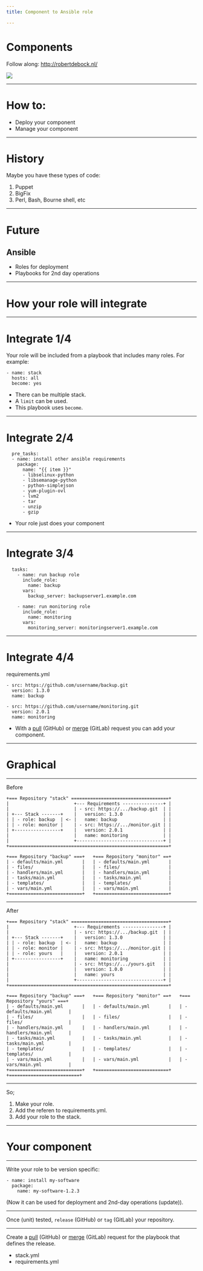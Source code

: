 ```yaml
---
title: Component to Ansible role

---
```


# Components

Follow along: http://robertdebock.nl/

<img src="https://api.qrserver.com/v1/create-qr-code/?size=350x350&data=http://robertdebock.nl/presentations/component-to-role/"/>

---

# How to:
- Deploy your component
- Manage your component

---

# History

Maybe you have these types of code:
1. Puppet
2. BigFix
3. Perl, Bash, Bourne shell, etc

----

# Future

## Ansible
- Roles for deployment
- Playbooks for 2nd day operations

---

# How your role will integrate

----

# Integrate 1/4

Your role will be included from a playbook that includes many roles. For example:

```
- name: stack
  hosts: all
  become: yes
```

- There can be multiple stack.
- A `limit` can be used.
- This playbook uses `become`.

----

# Integrate 2/4

```
  pre_tasks:
  - name: install other ansible requirements
    package:
      name: "{{ item }}"
      - libselinux-python
      - libsemanage-python
      - python-simplejson
      - yum-plugin-ovl
      - lvm2
      - tar
      - unzip
      - gzip
```

- Your role just does your component

----

# Integrate 3/4

```
  tasks:
    - name: run backup role
      include_role:
        name: backup
      vars:
        backup_server: backupserver1.example.com

    - name: run monitoring role
      include_role:
        name: monitoring
      vars:
        monitoring_server: monitoringserver1.example.com
```

----

# Integrate 4/4

requirements.yml
```
- src: https://github.com/username/backup.git
  version: 1.3.0
  name: backup

- src: https://github.com/username/monitoring.git
  version: 2.0.1
  name: monitoring
```

- With a [pull](https://help.github.com/articles/creating-a-pull-request/) (GitHub) or [merge](https://docs.gitlab.com/ee/user/project/merge_requests/) (GitLab) request you can add your component.

----

# Graphical

----

Before

```
+=== Repository "stack" ====================================+
|                        +--- Requirements ---------------+ |
|                        | - src: https://.../backup.git  | |
| +--- Stack -------+    |   version: 1.3.0               | |
| | - role: backup  | <- |   name: backup                 | |
| | - role: monitor |    | - src: https://.../monitor.git | |
| +-----------------+    |   version: 2.0.1               | |
|                        |   name: monitoring             | |
|                        +--------------------------------+ |
+===========================================================+

+=== Repository "backup" ===+   +=== Repository "monitor" ==+
| - defaults/main.yml       |   | - defaults/main.yml       |
| - files/                  |   | - files/                  |
| - handlers/main.yml       |   | - handlers/main.yml       |
| - tasks/main.yml          |   | - tasks/main.yml          |
| - templates/              |   | - templates/              |
| - vars/main.yml           |   | - vars/main.yml           |
+===========================+   +===========================+
```

----

After

```
+=== Repository "stack" ====================================+
|                        +--- Requirements ---------------+ |
|                        | - src: https://.../backup.git  | |
| +--- Stack -------+    |   version: 1.3.0               | |
| | - role: backup  | <- |   name: backup                 | |
| | - role: monitor |    | - src: https://.../monitor.git | |
| | - role: yours   |    |   version: 2.0.1               | |
| +-----------------+    |   name: monitoring             | |
|                        | - src: https://.../yours.git   | |
|                        |   version: 1.0.0               | |
|                        |   name: yours                  | |
|                        +--------------------------------+ |
+===========================================================+

+=== Repository "backup" ===+   +=== Repository "monitor" ==+   +=== Repository "yours" ===+
| - defaults/main.yml       |   | - defaults/main.yml       |   | - defaults/main.yml      |
| - files/                  |   | - files/                  |   | - files/                 |
| - handlers/main.yml       |   | - handlers/main.yml       |   | - handlers/main.yml      |
| - tasks/main.yml          |   | - tasks/main.yml          |   | - tasks/main.yml         |
| - templates/              |   | - templates/              |   | - templates/             |
| - vars/main.yml           |   | - vars/main.yml           |   | - vars/main.yml          |
+===========================+   +===========================+   +==========================+
```

----

So;
1. Make your role.
2. Add the referen to requirements.yml.
3. Add your role to the stack.

---

# Your component

----

Write your role to be version specific:

```
- name: install my-software
  package:
    name: my-software-1.2.3
```

(Now it can be used for deployment and 2nd-day operations (update)).

----

Once (unit) tested, `release` (GitHub) or `tag` (GitLab) your repository.

----

Create a [pull](https://help.github.com/articles/creating-a-pull-request/) (GitHub) or [merge](https://docs.gitlab.com/ee/user/project/merge_requests/) (GitLab) request for the playbook that defines the release.
- stack.yml
- requirements.yml
